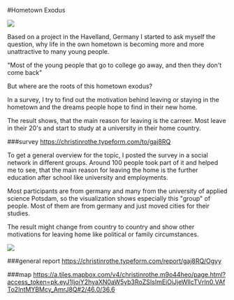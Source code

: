 #Hometown Exodus

![ ](https://cloud.githubusercontent.com/assets/9571378/11809374/c8e40af6-a326-11e5-9ea1-0f456c7a957a.jpg)

Based on a project in the Havelland, Germany I started to ask myself the question,
why life in the own hometown is becoming more and more unattractive to many young people.

"Most of the young people that go to college go away, and then they don't come back"

But where are the roots of this hometown exodus?

In a survey, I try to find out the motivation behind leaving or staying in the hometown
and the dreams people hope to find in their new home.

The result shows, that the main reason for leaving is the carreer. 
Most leave in their 20's and start to study at a university in their home country.

###survey
https://christinrothe.typeform.com/to/gaj8RQ

To get a general overview for the topic, I posted the survey in a social network in different groups. Around 100 people took part of it and helped me to see, that the main reason for leaving the home is the further education after school like university and employments.

Most participants are from germany and many from the university of applied science Potsdam, so the visualization shows especially this "group" of people. Most of them are from germany and just moved cities for their studies.

The result might change from country to country and show other motivations for leaving home like political or family circumstances.

![ ](https://cloud.githubusercontent.com/assets/9571378/11809483/84166634-a327-11e5-8e2e-1719f00215f8.png)

###general report
https://christinrothe.typeform.com/report/gaj8RQ/Ogyy

###map
https://a.tiles.mapbox.com/v4/christinrothe.m9o44heo/page.html?access_token=pk.eyJ1IjoiY2hyaXN0aW5yb3RoZSIsImEiOiJjeWlIcTVrIn0.VAfTo2IntMYBMcy_AmrJ8Q#2/46.0/36.6
